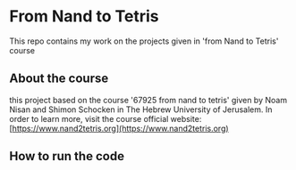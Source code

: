 # From Nand to Tetris
This repo contains my work on the projects given in 'from Nand to Tetris' course 

## About the course
this project based on the course '67925 from nand to tetris' given by Noam Nisan and Shimon Schocken in The Hebrew University of Jerusalem. In order to learn more, visit the course official website: [https://www.nand2tetris.org](https://www.nand2tetris.org)

## How to run the code
